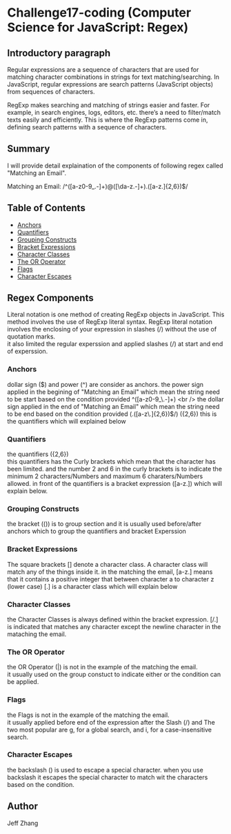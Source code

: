 # Challenge17-coding (Computer Science for JavaScript: Regex)

## Introductory paragraph
Regular expressions are a sequence of characters that are used for matching character combinations in strings for text matching/searching. In JavaScript, regular expressions are search patterns (JavaScript objects) from sequences of characters. <br />

RegExp makes searching and matching of strings easier and faster. For example, in search engines, logs, editors, etc. there’s a need to filter/match texts easily and efficiently. This is where the RegExp patterns come in, defining search patterns with a sequence of characters.

## Summary

I will provide detail explaination of the components of following regex called "Matching an Email". <br />

Matching an Email: /^([a-z0-9_\.-]+)@([\da-z\.-]+)\.([a-z\.]{2,6})$/

## Table of Contents

- [Anchors](#anchors)
- [Quantifiers](#quantifiers)
- [Grouping Constructs](#grouping-constructs)
- [Bracket Expressions](#bracket-expressions)
- [Character Classes](#character-classes)
- [The OR Operator](#the-or-operator)
- [Flags](#flags)
- [Character Escapes](#character-escapes)

## Regex Components
Literal notation is one method of creating RegExp objects in JavaScript. This method involves the use of RegExp literal syntax. RegExp literal notation involves the enclosing of your expression in slashes (/) without the use of quotation marks. <br />
it also limited the regular experssion and applied slashes (/) at start and end of experssion.

### Anchors
dollar sign ($) and power (^) are consider as anchors.
the power sign applied in the begining of "Matching an Email" which mean the string need to be start based on the condition provided ^([a-z0-9_\.-]+) <br />
the dollar sign applied in the end of "Matching an Email" which mean the string need to be end based on the condition provided (.([a-z\.]{2,6})$/)
({2,6}) this is the quantifiers which will explained below
### Quantifiers
the quantifiers ({2,6}) <br />
this quantifiers has the Curly brackets which mean that the character has been limited. and the number 2 and 6 in the curly brackets is to indicate the minimum 2 characters/Numbers and maximum 6 charaters/Numbers allowed.
in front of the quantifiers is a bracket expression  ([a-z\.]) which will explain below.

### Grouping Constructs
the bracket (()) is to group section and it is usually used before/after anchors which to group the quantifiers and bracket Experssion 

### Bracket Expressions
The square brackets [] denote a character class. A character class will match any of the things inside it.
in the matching the email, [a-z\.] means that it contains a positive integer that between character a to character z (lower case)
[\.] is a character class which will explain below

### Character Classes
the Character Classes is always defined within the bracket expression.
[/.] is indicated that matches any character except the newline character in the mataching the email.

### The OR Operator
the OR Operator (|) is not in the example of the matching the email. <br />
it usually used on the group constuct to indicate either or the condition can be applied.

### Flags
the Flags is not in the example of the matching the email. <br />
it usually applied before end of the expression after the Slash (/) and The two most popular are g, for a global search, and i, for a case-insensitive search.

### Character Escapes
the backslash (\) is used to escape a special character. when you use backslash it escapes the special character to match wit the characters based on the condition.

## Author
Jeff Zhang
